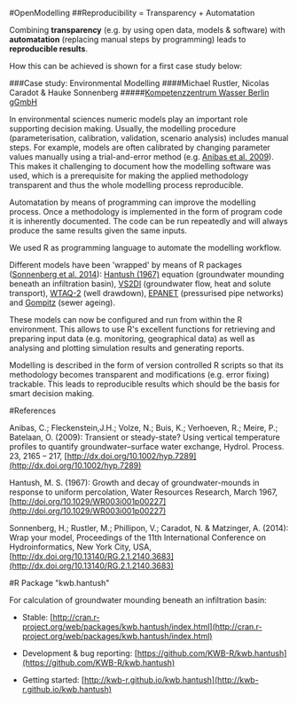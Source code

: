 #OpenModelling
##Reproducibility = Transparency + Automatation

Combining **transparency** (e.g. by using open data, models & software) with **automatation** (replacing manual steps by programming) leads to **reproducible results**. 

How this can be achieved is shown for a first case study below:

###Case study: Environmental Modelling
####Michael Rustler, Nicolas Caradot & Hauke Sonnenberg
#####[Kompetenzzentrum Wasser Berlin gGmbH](http://kompetenz-wasser.de)

In environmental sciences numeric models play an important role supporting decision making. Usually, the modelling procedure (parameterisation, calibration, validation, scenario analysis) includes manual steps. 
For example, models are often calibrated by changing parameter values manually using a trial-and-error method (e.g. [Anibas et al. 2009](http://dx.doi.org/10.1002/hyp.7289)). 
This makes it challenging to document how the modelling software was used, which is a prerequisite for making the applied methodology transparent and thus the whole modelling process reproducible.

Automatation by means of programming can improve the modelling process. Once a methodology is implemented in the form of program code it is inherently documented. The code can be run repeatedly and will always produce the same results given the same inputs.

We used R as programming language to automate the modelling workflow.

Different models have been 'wrapped' by means of R packages ([Sonnenberg et al. 2014](http://dx.doi.org/10.13140/RG.2.1.2140.3683)): [Hantush (1967)](http://pubs.usgs.gov/sir/2010/5102/support/sir2010-5102.pdf) equation (groundwater mounding beneath an infiltration basin), [VS2DI](http://wwwbrr.cr.usgs.gov/projects/GW_Unsat/vs2di1.3/index.html) (groundwater flow, heat and solute transport), [WTAQ-2](http://water.usgs.gov/ogw/wtaq/) (well drawdown), [EPANET](http://www2.epa.gov/water-research/epanet) (pressurised pipe networks) and [Gompitz](http://doi.org/10.1080/15730620801939398) (sewer ageing). 

These models can now be configured and run from within the R environment. This allows to use R's excellent functions for retrieving and preparing input data (e.g. monitoring, geographical data) as well as analysing and plotting simulation results and generating reports.

Modelling is described in the form of version controlled R scripts so that its methodology becomes transparent and modifications (e.g. error fixing) trackable. This leads to reproducible results which should be the basis for smart decision making.   

#References

Anibas, C.; Fleckenstein,J.H.; Volze, N.; Buis, K.; Verhoeven, R.; Meire, P.; Batelaan, O. (2009): Transient or steady-state? Using vertical temperature profiles to quantify groundwater–surface water exchange, Hydrol. Process. 23, 2165 – 217, [http://dx.doi.org/10.1002/hyp.7289](http://dx.doi.org/10.1002/hyp.7289)

Hantush, M. S. (1967): Growth and decay of groundwater-mounds in response to uniform percolation, Water  Resources Research, March 1967, [http://doi.org/10.1029/WR003i001p00227](http://doi.org/10.1029/WR003i001p00227)

Sonnenberg, H.; Rustler, M.; Phillipon, V.; Caradot, N. & Matzinger, A. (2014): Wrap your model, Proceedings of the 11th International Conference on Hydroinformatics, New York City, USA, [http://dx.doi.org/10.13140/RG.2.1.2140.3683](http://dx.doi.org/10.13140/RG.2.1.2140.3683)

#R Package "kwb.hantush" 

For calculation of groundwater mounding beneath an infiltration basin:

- Stable: [http://cran.r-project.org/web/packages/kwb.hantush/index.html](http://cran.r-project.org/web/packages/kwb.hantush/index.html)

- Development & bug reporting: [https://github.com/KWB-R/kwb.hantush](https://github.com/KWB-R/kwb.hantush)

- Getting started: [http://kwb-r.github.io/kwb.hantush](http://kwb-r.github.io/kwb.hantush)





